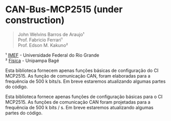 # CAN-Bus-MCP2515 (under construction)

 >John Welvins Barros de Araujo¹ <br /> 
 >Prof. Fabricio Ferrari¹ <br /> 
 >Prof. Edson M. Kakuno² <br /> 

¹ [IMEF](https://imef.furg.br/) - Universidade Federal do Rio Grande <br /> 
² [Física](http://cursos.unipampa.edu.br/cursos/licenciaturaemfisica/) - Unipampa Bagé <br /> 

 
 Esta biblioteca fornecem apenas funções básicas de configuração do CI MCP2515. As função de comunicação CAN, foram elaboradas para a frequência de 500 k bits/s. Em breve estaremos atualizando algumas partes do código.

Esta biblioteca fornece apenas funções de configuração básicas para o CI MCP2515. As funções de comunicação CAN foram projetadas para a frequência de 500 k bits / s. Em breve estaremos atualizando algumas partes do código.
